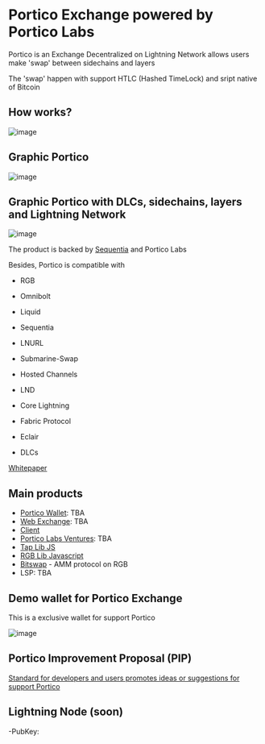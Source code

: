 # Portico Exchange powered by Portico Labs

Portico  is an Exchange Decentralized on Lightning Network allows users make 'swap' between sidechains and layers

The 'swap' happen with support HTLC (Hashed TimeLock) and sript native of Bitcoin

## How works?

![image](https://user-images.githubusercontent.com/83122757/205439784-e32b2c34-1e2d-42cf-9086-214db57e38b1.png)

## Graphic Portico

![image](https://user-images.githubusercontent.com/83122757/205439769-b05d8c78-960c-4366-8c87-e6e71599967f.png)

## Graphic Portico with DLCs, sidechains, layers and Lightning Network

![image](https://user-images.githubusercontent.com/83122757/205443627-decb884e-e9d6-4c24-8417-cda76e198610.png)

The product is backed by [Sequentia](https://github.com/SequentiaSEQ) and Portico Labs

Besides, Portico is compatible with 

- RGB

- Omnibolt

- Liquid

- Sequentia

- LNURL

- Submarine-Swap

- Hosted Channels

- LND

- Core Lightning

- Fabric Protocol

- Eclair

- DLCs 

[Whitepaper](https://porticoexchange.gitbook.io/portico-exchange/)

## Main products 

- [Portico Wallet](https://github.com/PorticoExchange/Portico-Wallet): TBA
- [Web Exchange](https://github.com/PorticoExchange/Portico-Frontend): TBA
- [Client](https://github.com/PorticoExchange/PorticoExchange-Core-Client)
- [Portico Labs Ventures](https://venture.angellist.com/portico-labs-vc/syndicate): TBA
- [Tap Lib JS](https://github.com/PorticoExchange/Taproot-Assets-Lib)
- [RGB Lib Javascript](https://github.com/PorticoExchange/rgb-lib-javascript)
- [Bitswap](https://github.com/BitSwap-BiFi) - AMM protocol on RGB
- LSP: TBA

## Demo wallet for Portico Exchange

This is a exclusive wallet for support Portico

![image](https://user-images.githubusercontent.com/83122757/228824638-b0181905-0e79-4cad-a98c-90827c3b6509.png)

## Portico Improvement Proposal (PIP)

[Standard for developers and users promotes ideas or suggestions for support Portico](https://github.com/PorticoExchange/PIP)

## Lightning Node (soon)

-PubKey:
